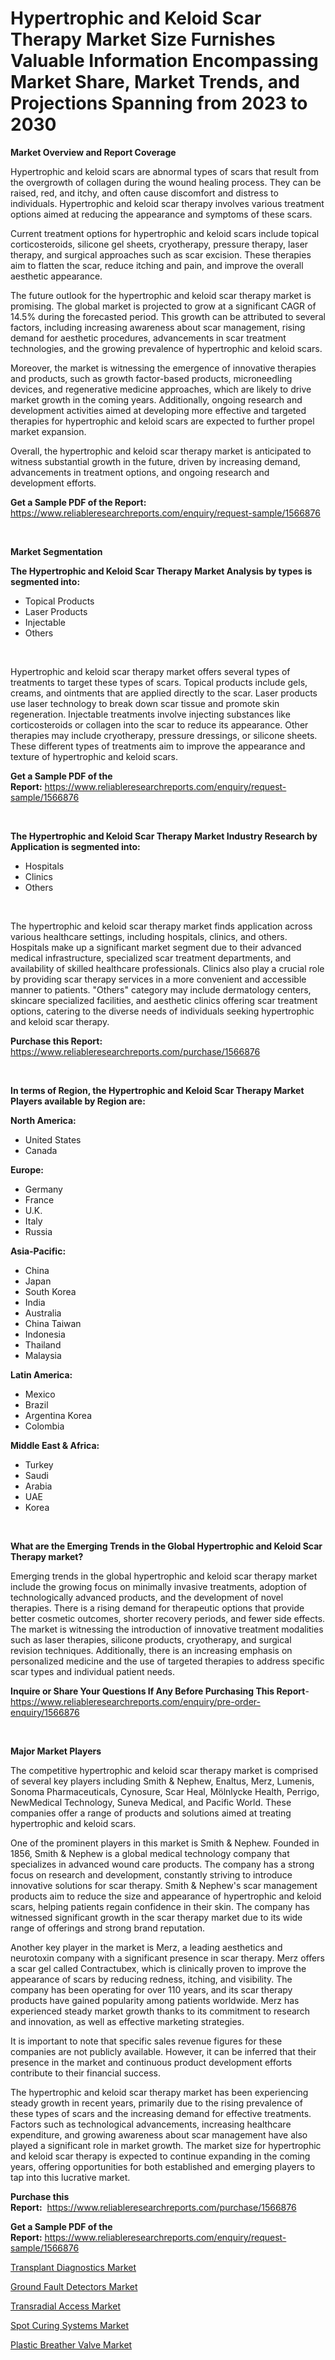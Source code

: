 <p><h1>Hypertrophic and Keloid Scar Therapy Market Size Furnishes Valuable Information Encompassing Market Share, Market Trends, and Projections Spanning from 2023 to 2030</h1></p><p><strong>Market Overview and Report Coverage</strong></p>
<p><p>Hypertrophic and keloid scars are abnormal types of scars that result from the overgrowth of collagen during the wound healing process. They can be raised, red, and itchy, and often cause discomfort and distress to individuals. Hypertrophic and keloid scar therapy involves various treatment options aimed at reducing the appearance and symptoms of these scars.</p><p>Current treatment options for hypertrophic and keloid scars include topical corticosteroids, silicone gel sheets, cryotherapy, pressure therapy, laser therapy, and surgical approaches such as scar excision. These therapies aim to flatten the scar, reduce itching and pain, and improve the overall aesthetic appearance.</p><p>The future outlook for the hypertrophic and keloid scar therapy market is promising. The global market is projected to grow at a significant CAGR of 14.5% during the forecasted period. This growth can be attributed to several factors, including increasing awareness about scar management, rising demand for aesthetic procedures, advancements in scar treatment technologies, and the growing prevalence of hypertrophic and keloid scars.</p><p>Moreover, the market is witnessing the emergence of innovative therapies and products, such as growth factor-based products, microneedling devices, and regenerative medicine approaches, which are likely to drive market growth in the coming years. Additionally, ongoing research and development activities aimed at developing more effective and targeted therapies for hypertrophic and keloid scars are expected to further propel market expansion.</p><p>Overall, the hypertrophic and keloid scar therapy market is anticipated to witness substantial growth in the future, driven by increasing demand, advancements in treatment options, and ongoing research and development efforts.</p></p>
<p><strong>Get a Sample PDF of the Report:</strong> <a href="https://www.reliableresearchreports.com/enquiry/request-sample/1566876">https://www.reliableresearchreports.com/enquiry/request-sample/1566876</a></p>
<p>&nbsp;</p>
<p><strong>Market Segmentation</strong></p>
<p><strong>The Hypertrophic and Keloid Scar Therapy Market Analysis by types is segmented into:</strong></p>
<p><ul><li>Topical Products</li><li>Laser Products</li><li>Injectable</li><li>Others</li></ul></p>
<p>&nbsp;</p>
<p><p>Hypertrophic and keloid scar therapy market offers several types of treatments to target these types of scars. Topical products include gels, creams, and ointments that are applied directly to the scar. Laser products use laser technology to break down scar tissue and promote skin regeneration. Injectable treatments involve injecting substances like corticosteroids or collagen into the scar to reduce its appearance. Other therapies may include cryotherapy, pressure dressings, or silicone sheets. These different types of treatments aim to improve the appearance and texture of hypertrophic and keloid scars.</p></p>
<p><strong>Get a Sample PDF of the Report:</strong>&nbsp;<a href="https://www.reliableresearchreports.com/enquiry/request-sample/1566876">https://www.reliableresearchreports.com/enquiry/request-sample/1566876</a></p>
<p>&nbsp;</p>
<p><strong>The Hypertrophic and Keloid Scar Therapy Market Industry Research by Application is segmented into:</strong></p>
<p><ul><li>Hospitals</li><li>Clinics</li><li>Others</li></ul></p>
<p>&nbsp;</p>
<p><p>The hypertrophic and keloid scar therapy market finds application across various healthcare settings, including hospitals, clinics, and others. Hospitals make up a significant market segment due to their advanced medical infrastructure, specialized scar treatment departments, and availability of skilled healthcare professionals. Clinics also play a crucial role by providing scar therapy services in a more convenient and accessible manner to patients. "Others" category may include dermatology centers, skincare specialized facilities, and aesthetic clinics offering scar treatment options, catering to the diverse needs of individuals seeking hypertrophic and keloid scar therapy.</p></p>
<p><strong>Purchase this Report:</strong>&nbsp; <a href="https://www.reliableresearchreports.com/purchase/1566876">https://www.reliableresearchreports.com/purchase/1566876</a></p>
<p>&nbsp;</p>
<p><strong>In terms of Region, the Hypertrophic and Keloid Scar Therapy Market Players available by Region are:</strong></p>
<p>
    <p> <strong> North America: </strong>
        <ul>
            <li>United States</li>
            <li>Canada</li>
        </ul>
        </p> 
    <p> <strong> Europe: </strong>
        <ul>
            <li>Germany</li>
            <li>France</li>
            <li>U.K.</li>
            <li>Italy</li>
            <li>Russia</li>
        </ul>
        </p> 
    <p> <strong> Asia-Pacific: </strong>
        <ul>
            <li>China</li>
            <li>Japan</li>
            <li>South Korea</li>
            <li>India</li>
            <li>Australia</li>
            <li>China Taiwan</li>
            <li>Indonesia</li>
            <li>Thailand</li>
            <li>Malaysia</li>
        </ul>
        </p> 
    <p> <strong> Latin America: </strong>
        <ul>
            <li>Mexico</li>
            <li>Brazil</li>
            <li>Argentina Korea</li>
            <li>Colombia</li>
        </ul>
        </p> 
    <p> <strong> Middle East & Africa: </strong>
        <ul>
            <li>Turkey</li>
            <li>Saudi</li>
            <li>Arabia</li>
            <li>UAE</li>
            <li>Korea</li>
        </ul>
    </p>
    </p>
<p>&nbsp;</p>
<p><strong>What are the Emerging Trends in the Global Hypertrophic and Keloid Scar Therapy market?</strong></p>
<p><p>Emerging trends in the global hypertrophic and keloid scar therapy market include the growing focus on minimally invasive treatments, adoption of technologically advanced products, and the development of novel therapies. There is a rising demand for therapeutic options that provide better cosmetic outcomes, shorter recovery periods, and fewer side effects. The market is witnessing the introduction of innovative treatment modalities such as laser therapies, silicone products, cryotherapy, and surgical revision techniques. Additionally, there is an increasing emphasis on personalized medicine and the use of targeted therapies to address specific scar types and individual patient needs.</p></p>
<p><strong>Inquire or Share Your Questions If Any Before Purchasing This Report</strong>- <a href="https://www.reliableresearchreports.com/enquiry/pre-order-enquiry/1566876">https://www.reliableresearchreports.com/enquiry/pre-order-enquiry/1566876</a></p>
<p>&nbsp;</p>
<p><strong>Major Market Players</strong></p>
<p><p>The competitive hypertrophic and keloid scar therapy market is comprised of several key players including Smith & Nephew, Enaltus, Merz, Lumenis, Sonoma Pharmaceuticals, Cynosure, Scar Heal, Mölnlycke Health, Perrigo, NewMedical Technology, Suneva Medical, and Pacific World. These companies offer a range of products and solutions aimed at treating hypertrophic and keloid scars.</p><p>One of the prominent players in this market is Smith & Nephew. Founded in 1856, Smith & Nephew is a global medical technology company that specializes in advanced wound care products. The company has a strong focus on research and development, constantly striving to introduce innovative solutions for scar therapy. Smith & Nephew's scar management products aim to reduce the size and appearance of hypertrophic and keloid scars, helping patients regain confidence in their skin. The company has witnessed significant growth in the scar therapy market due to its wide range of offerings and strong brand reputation.</p><p>Another key player in the market is Merz, a leading aesthetics and neurotoxin company with a significant presence in scar therapy. Merz offers a scar gel called Contractubex, which is clinically proven to improve the appearance of scars by reducing redness, itching, and visibility. The company has been operating for over 110 years, and its scar therapy products have gained popularity among patients worldwide. Merz has experienced steady market growth thanks to its commitment to research and innovation, as well as effective marketing strategies.</p><p>It is important to note that specific sales revenue figures for these companies are not publicly available. However, it can be inferred that their presence in the market and continuous product development efforts contribute to their financial success.</p><p>The hypertrophic and keloid scar therapy market has been experiencing steady growth in recent years, primarily due to the rising prevalence of these types of scars and the increasing demand for effective treatments. Factors such as technological advancements, increasing healthcare expenditure, and growing awareness about scar management have also played a significant role in market growth. The market size for hypertrophic and keloid scar therapy is expected to continue expanding in the coming years, offering opportunities for both established and emerging players to tap into this lucrative market.</p></p>
<p><strong>Purchase this Report:</strong>&nbsp;&nbsp;<a href="https://www.reliableresearchreports.com/purchase/1566876">https://www.reliableresearchreports.com/purchase/1566876</a></p>
<p></p>
<p><strong>Get a Sample PDF of the Report:</strong>&nbsp;<a href="https://www.reliableresearchreports.com/enquiry/request-sample/1566876">https://www.reliableresearchreports.com/enquiry/request-sample/1566876</a></p>
<p><p><a href="https://medium.com/@vidyap2912/transplant-diagnostics-market-size-cagr-trends-2024-2030-bee24083d790">Transplant Diagnostics Market</a></p><p><a href="https://www.linkedin.com/pulse/ground-fault-detectors-market-share-amp-new-trends-analysis-report-1jbne/">Ground Fault Detectors Market</a></p><p><a href="https://medium.com/@v27092023/transradial-access-market-size-cagr-trends-2024-2030-f2acf7c43787">Transradial Access Market</a></p><p><a href="https://www.linkedin.com/pulse/decoding-spot-curing-systems-market-deep-dive-latest-trends-segmentation-iwpse/">Spot Curing Systems Market</a></p><p><a href="https://www.linkedin.com/pulse/plastic-breather-valve-market-size-share-amp-trends-analysis-3jtfc/">Plastic Breather Valve Market</a></p></p>